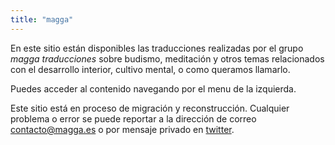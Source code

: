 ```yaml
---
title: "magga"
---
```



En este sitio están disponibles las traducciones realizadas por el grupo *magga traducciones* sobre budismo, meditación y otros temas relacionados con el desarrollo interior, cultivo mental, o como queramos llamarlo.  

Puedes acceder al contenido navegando por el menu de la izquierda.  

Este sitio está en proceso de migración y reconstrucción. Cualquier problema o error se puede reportar a la dirección de correo <contacto@magga.es> o por mensaje privado en [twitter](http://twitter.com/magga_es).  
